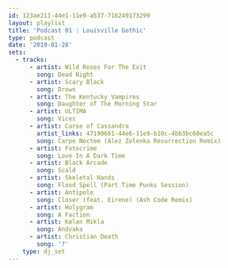 ```yaml
---
id: 123ae211-44e1-11e9-a537-716249173299
layout: playlist
title: 'Podcast 01 : Louisville Gothic'
type: podcast
date: '2019-01-28'
sets:
  - tracks:
      - artist: Wild Roses For The Exit
        song: Dead Night
      - artist: Scary Black
        song: Drown
      - artist: The Kentucky Vampires
        song: Daughter of The Morning Star
      - artist: ULTIMA
        song: Vices
      - artist: Curse of Cassandra
        artist_links: 47190661-44e6-11e9-b10c-4bb3bc60ea5c
        song: Carpe Noctem (Alez Zelenka Resurrection Remix)
      - artist: Fotocrime
        song: Love In A Dark Time
      - artist: Black Arcade
        song: Scald
      - artist: Skeletal Hands
        song: Flood Spell (Part Time Punks Session)
      - artist: Antipole
        song: Closer (feat. Eirene) (Ash Code Remix)
      - artist: Holygram
        song: A Faction
      - artist: Kælan Mikla
        song: Andvaka
      - artist: Christian Death
        song: '?'
    type: dj_set
---
```


